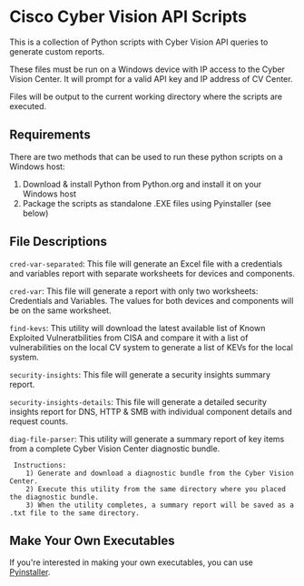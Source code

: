 # Cisco Cyber Vision API Scripts

This is a collection of Python scripts with Cyber Vision API queries to generate custom reports.   

These files must be run on a Windows device with IP access to the Cyber Vision Center.  It will prompt for a valid API key and IP address of CV Center.

Files will be output to the current working directory where the scripts are executed.

## Requirements
There are two methods that can be used to run these python scripts on a Windows host:
1. Download & install Python from Python.org and install it on your Windows host
2. Package the scripts as standalone .EXE files using Pyinstaller (see below)

## File Descriptions

```cred-var-separated```: This file will generate an Excel file with a credentials and variables report with separate worksheets for devices and components.

```cred-var```: This file will generate a report with only two worksheets: Credentials and Variables. The values for both devices and components will be on the same worksheet.

```find-kevs```: This utility will download the latest available list of Known Exploited Vulneratbilities from CISA and compare it with a list of vulnerabilities on the local CV system to generate a list of KEVs for the local system.

```security-insights```: This file will generate a security insights summary report.

```security-insights-details```: This file will generate a detailed security insights report for DNS, HTTP & SMB with individual component details and request counts.

```diag-file-parser```: This utility will generate a summary report of key items from a complete Cyber Vision Center diagnostic bundle.  

     Instructions:
        1) Generate and download a diagnostic bundle from the Cyber Vision Center.
        2) Execute this utility from the same directory where you placed the diagnostic bundle.
        3) When the utility completes, a summary report will be saved as a .txt file to the same directory.

## Make Your Own Executables

If you're interested in making your own executables, you can use [Pyinstaller](https://pypi.org/project/pyinstaller/).
